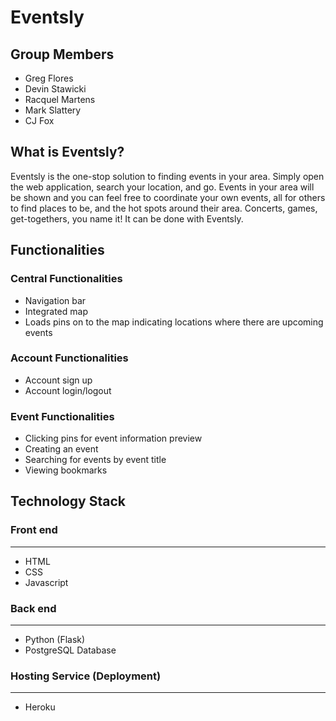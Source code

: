 # Eventsly

## Group Members

* Greg Flores
* Devin Stawicki
* Racquel Martens
* Mark Slattery
* CJ Fox

## What is Eventsly?

Eventsly is the one-stop solution to finding events in your area. Simply open the web application, search your location, and go. 
Events in your area will be shown and you can feel free to coordinate your own events, all for others to find places to be, and the hot spots around their area. Concerts, games, get-togethers, you name it! It can be done with Eventsly.

## Functionalities
### Central Functionalities
* Navigation bar
* Integrated map
* Loads pins on to the map indicating locations where there are upcoming events

### Account Functionalities
* Account sign up
* Account login/logout

### Event Functionalities
* Clicking pins for event information preview
* Creating an event
* Searching for events by event title
* Viewing bookmarks

## Technology Stack
### Front end
---
- HTML
- CSS
- Javascript

### Back end
---
- Python (Flask)
- PostgreSQL Database

### Hosting Service (Deployment)
---
- Heroku
